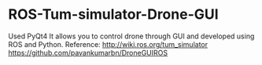 # ROS-Tum-simulator-Drone-GUI

Used PyQt4
It allows you to control drone through GUI and developed using ROS and Python.
Reference:
http://wiki.ros.org/tum_simulator
https://github.com/pavankumarbn/DroneGUIROS

